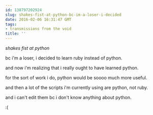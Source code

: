 ```yaml
---
id: 138797202924
slug: shakes-fist-at-python-bc-im-a-loser-i-decided
date: 2016-02-06 16:31:47 GMT
tags:
- transmissions from the void
title: ''
---
```


*shakes fist at python*

bc i'm a loser, i decided to learn ruby instead of python.

and now i'm realizing that i really ought to have learned python.

for the sort of work i do, python would be soooo much more useful.

and then a lot of the scripts i'm currently using are python, not ruby.

and i can't edit them bc i don't know anything about python.

:(